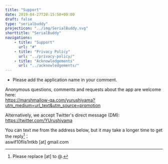 ```yaml
---
title: "Support"
date: 2019-04-27T20:15:50+09:00
draft: false
type: "serialbuddy"
projecticon: "../img/SerialBuddy.svg"
shorttitle: "SerialBuddy"
navigations:
    - title: "Support"
      url: "#"
    - title: "Privacy Policy"
      url: "../privacy-policy/"
    - title: "Acknowledgements"
      url: "../acknowledgements/"
---
```


- Please add the application name in your comment.

Anonymous questions, comments and requests about the app are welcome here:  
https://marshmallow-qa.com/yurushiyama?utm_medium=url_text&utm_source=promotion

Alternatively, we accept Twitter's direct message (DM):  
https://twitter.com/YUrushiyama

You can text me from the address below, but it may take a longer time to get the reply[^1]：  
aswif10flis1ntkb [at] gmail.com

[^1]: Please replace [at] to @.
